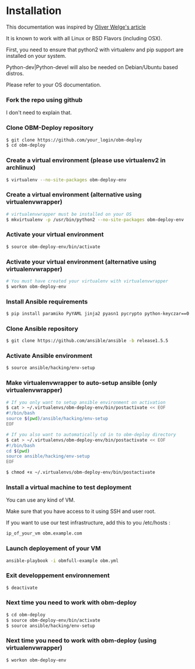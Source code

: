 Installation
============

This documentation was inspired by [Oliver Welge's article]

It is known to work with all Linux or BSD Flavors (including OSX).

First, you need to ensure that python2 with virtualenv and pip support are installed on your system.

Python-dev|Python-devel will also be needed on Debian/Ubuntu based distros.

Please refer to your OS documentation.

### Fork the repo using github
I don't need to explain that.

### Clone OBM-Deploy repository
```.bash
$ git clone https://github.com/your_login/obm-deploy
$ cd obm-deploy
```
### Create a virtual environment (please use virtualenv2 in archlinux)
```.bash
$ virtualenv --no-site-packages obm-deploy-env
```

### Create a virtual environment (alternative using virtualenvwrapper)
```.bash
# virtualenvwrapper must be installed on your OS
$ mkvirtualenv -p /usr/bin/python2 --no-site-packages obm-deploy-env
```

### Activate your virtual environment
```.bash
$ source obm-deploy-env/bin/activate
```

### Activate your virtual environment (alternative using virtualenvwrapper)
```.bash
# You must have created your virtualenv with virtualenvwrapper
$ workon obm-deploy-env
```

### Install Ansible requirements
```.bash
$ pip install paramiko PyYAML jinja2 pyasn1 pycrypto python-keyczar==0.71b
```

### Clone Ansible repository
```.bash
$ git clone https://github.com/ansible/ansible -b release1.5.5
```

### Activate Ansible environment
```.bash
$ source ansible/hacking/env-setup
```

### Make virtualenvwrapper to auto-setup ansible (only virtualenvwrapper)
```.bash
# If you only want to setup ansible environment on activation
$ cat > ~/.virtualenvs/obm-deploy-env/bin/postactivate << EOF
#!/bin/bash
source $(pwd)/ansible/hacking/env-setup
EOF

# If you also want to automatically cd in to obm-deploy directory
$ cat > ~/.virtualenvs/obm-deploy-env/bin/postactivate << EOF
#!/bin/bash
cd $(pwd)
source ansible/hacking/env-setup
EOF

$ chmod +x ~/.virtualenvs/obm-deploy-env/bin/postactivate
```

### Install a virtual machine to test deployment
You can use any kind of VM.

Make sure that you have access to it using SSH and user root.

If you want to use our test infrastructure, add this to you /etc/hosts :
```.bash
ip_of_your_vm obm.example.com
```

### Launch deployement of your VM
```.bash
ansible-playbook -i obmfull-example obm.yml
```

### Exit developpement environnement
```.bash
$ deactivate
```

### Next time you need to work with obm-deploy
```.bash
$ cd obm-deploy
$ source obm-deploy-env/bin/activate
$ source ansible/hacking/env-setup
```

### Next time you need to work with obm-deploy (using virtualenvwrapper)
```.bash
$ workon obm-deploy-env
```

[Oliver Welge's article]: https://weluse.de/blog/installing-ansible-on-os-x.html "Oliver Welge's article"
